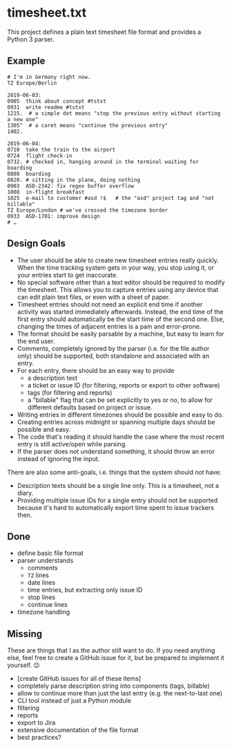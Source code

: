 # timesheet.txt

This project defines a plain text timesheet file format and provides a Python 3 parser.

## Example

```
# I'm in Germany right now.
TZ Europe/Berlin

2019-06-03:
0905  think about concept #tstxt
0931  write readme #tstxt
1215.  # a simple dot means "stop the previous entry without starting a new one"
1305^  # a caret means "continue the previous entry"
1402.

2019-06-04:
0710  take the train to the airport
0724  flight check-in
0732. # checked in, hanging around in the terminal waiting for boarding
0808  boarding
0820. # sitting in the plane, doing nothing
0903  ASD-2342: fix regex buffer overflow
1008  in-flight breakfast
1025  e-mail to customer #asd !$   # the "asd" project tag and "not billable"
TZ Europe/London # we've crossed the timezone border
0933  ASD-1701: improve design
# …
```

## Design Goals

* The user should be able to create new timesheet entries really quickly.
  When the time tracking system gets in your way, you stop using it, or your entries start to get inaccurate.
* No special software other than a text editor should be required to modify the timesheet.
  This allows you to capture entries using any device that can edit plain text files, or even with a sheet of paper.
* Timesheet entries should not need an explicit end time if another activity was started immediately afterwards.
  Instead, the end time of the first entry should automatically be the start time of the second one.
  Else, changing the times of adjacent entries is a pain and error-prone.
* The format should be easily parsable by a machine, but easy to learn for the end user.
* Comments, completely ignored by the parser (i.e. for the file author only) should be supported, both standalone and associated with an entry.
* For each entry, there should be an easy way to provide
  * a description text
  * a ticket or issue ID (for filtering, reports or export to other software)
  * tags (for filtering and reports)
  * a "billable" flag that can be set explicitly to yes or no, to allow for different defaults based on project or issue.
* Writing entries in different timezones should be possible and easy to do.
* Creating entries across midnight or spanning multiple days should be possible and easy.
* The code that's reading it should handle the case where the most recent entry is still active/open while parsing.
* If the parser does not understand something, it should throw an error instead of ignoring the input.

There are also some anti-goals, i.e. things that the system should _not_ have:

* Description texts should be a single line only.
  This is a timesheet, not a diary.
* Providing multiple issue IDs for a single entry should not be supported because it's hard to automatically export time spent to issue trackers then.

## Done

* define basic file format
* parser understands
  * comments
  * `TZ` lines
  * date lines
  * time entries, but extracting only issue ID
  * stop lines
  * continue lines
* timezone handling

## Missing

These are things that I as the author still want to do.
If you need anything else, feel free to create a GitHub issue for it, but be prepared to implement it yourself. 😉

* [create GitHub issues for all of these items]
* completely parse description string into components (tags, billable)
* allow to continue more than just the last entry (e.g. the next-to-last one)
* CLI tool instead of just a Python module
* filtering
* reports
* export to Jira
* extensive documentation of the file format
* best practices?
